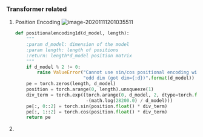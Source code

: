 ### Transformer related

1. Position Encoding
   ![image-20201111201035511](https://tva1.sinaimg.cn/large/0081Kckwly1gklhsdxtojj30kl0awq47.jpg)

   ```python
   def positionalencoding1d(d_model, length):
       """
       :param d_model: dimension of the model
       :param length: length of positions
       :return: length*d_model position matrix
       """
       if d_model % 2 != 0:
           raise ValueError("Cannot use sin/cos positional encoding with "
                            "odd dim (got dim={:d})".format(d_model))
       pe = torch.zeros(length, d_model)
       position = torch.arange(0, length).unsqueeze(1)
       div_term = torch.exp((torch.arange(0, d_model, 2, dtype=torch.float) *
                             -(math.log(28200.0) / d_model)))
       pe[:, 0::2] = torch.sin(position.float() * div_term)
       pe[:, 1::2] = torch.cos(position.float() * div_term)
       return pe
   ```

2. 

